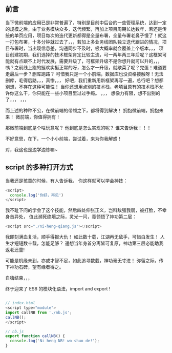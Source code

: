 ## 前言

当下微前端的应用已是非常普遍了，特别是目前中后台的一些管理系统，达到一定的规模之后，由于业务模块众多，迭代频繁，再加上项目周期长达数年，若还是传统的单页应用，项目每次的迭代更新都得是全量布署，全量布署老鼻子慢了！就这一打包布署，十多分钟就过去了，，，若加上多业务线团队独立迭代跟进的情况，项目布署时，当出现信息差，沟通同步不及时，极大概率就会覆盖上个版本，，，
项目创建初期，我们选择的技术框架肯定比较主流，可一两年两三年后呢？这框架可能就有点跟不上时代发展，需要升级了，可框架升级不是你想升就可以升的，，，咦？之前线上跑的挺欢实挺正常的呀，怎么才一升级，就歇菜了呢？完蛋！难道要走最后一步？删库跑路？
可惜我只是一个小前端，数据库也没资格接触呀！无法删库，毛得后路，，，真惨，，，
好吧，我们重新用新框架再写一遍，总行吧？想都别想，不存在这种可能性！
当你还想用点别的技术栈，老项目原有的技术栈不允许你这么干，你只能在一些小项目里过过手瘾。
，，，
想像力有限，想不出别的了，，，
，，，

而上述的种种不公，在微前端的带领之下，都将得到解决！
拥抱微前端，拥抱未来！
微前端，你值得拥有！

那微前端到底是个啥玩意呢？
他到底是怎么实现的呢？
谁来告诉我！！！

不好意思，在下，一个小小前端，尝试着，来为你我解惑！

对，我这也是边学边练嘛~

## script 的多种打开方式

当我还是孩童的时候，有人告诉我，
你这样就可以学会神技：

```js
<script>
  console.log('你好，再见')
</script>
```

我不耻下问的学会了这个技能，然后四处伸张正义，岂料敌强我弱，被打脸，不幸身首异处，
值此濒死绝境之际，灵光一闪，竟领悟了神功第二层：

```js
<script src="./ni-heng-qiang.js"></script>
```

我即刻满血复活，顺手得报大仇！
如此数十载，江湖再无敌手，可惜白发生！
人生才短短数十载，怎能足够？
遥想当年身首分离皆可复原，神功第三层必能助我返老还童!

可能是机缘未到，亦或才智不足，如此追寻数载，神功毫无寸进！
弥留之际，传下神功石碑，望有缘者得之。

自嗨结束，，，

终于迎来了 ES6 的模块化语法，import and export !

```js

// index.html
<script type="module">
import callNB from './nb.js';
callNB();
</script>

// nb.js
export function callNB() {
  console.log('Ni heng NB! wo shuo de!');
}
```




